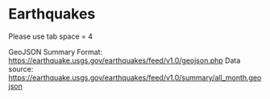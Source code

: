 # Earthquakes

Please use tab space = 4

GeoJSON Summary Format: https://earthquake.usgs.gov/earthquakes/feed/v1.0/geojson.php
Data source: https://earthquake.usgs.gov/earthquakes/feed/v1.0/summary/all_month.geojson
